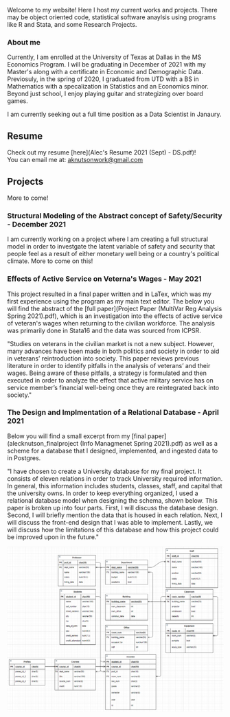 Welcome to my website! Here I host my current works and projects. There may be object oriented code, statistical software anaylsis using programs like R and Stata, and some Research Projects.

### About me
Currently, I am enrolled at the University of Texas at Dallas in the MS Economics Program.  I will be graduating in December of 2021 with my Master's along with a certificate in Economic and Demographic Data.  Previosuly, in the spring of 2020, I graduated from UTD with a BS in Mathematics with a specalization in Statistics and an Economics minor.  Beyond just school, I enjoy playing guitar and strategizing over board games.

I am currently seeking out a full time position as a Data Scientist in Janaury.

## Resume
Check out my resume [here](Alec's Resume 2021 (Sept) - DS.pdf)! \
You can email me at: aknutsonwork@gmail.com

## Projects
More to come!

### Structural Modeling of the Abstract concept of Safety/Security - December 2021
I am currently working on a project where I am creating a full structural model in order to investgate the latent variable of safety and security that people feel as a result of either monetary well being or a country's political climate.  More to come on this!

### Effects of Active Service on Veterna's Wages - May 2021
This project resulted in a final paper written and in LaTex, which was my first experience using the program as my main text editor.  The below you will find the abstract of the [full paper](Project Paper (MultiVar Reg Analysis Spring 2021).pdf), which is an investigation into the effects of active service of veteran's wages when returning to the civilian workforce.  The analysis was primarily done in Stata16 and the data was sourced from ICPSR.

"Studies on veterans in the civilian market is not a new subject. However, many advances have been made in both politics and society in order to aid in veterans’ reintroduction into society. This paper reviews previous literature in order to identify pitfalls in the analysis of veterans’ and their wages. Being aware of these pitfalls, a strategy is formulated and then executed in order to analyze the effect that active military service has on service member’s financial well-being once they are reintegrated back into society."

### The Design and Implmentation of a Relational Database - April 2021
Below you will find a small excerpt from my [final paper](alecknutson_finalproject (Info Managmenet Spring 2021).pdf) as well as a scheme for a database that I designed, implemented, and ingested data to in Postgres.

"I have chosen to create a University database for my final project.  It consists of eleven relations in order to track University required information.  In general, this information includes students, classes, staff, and capital that the university owns.  In order to keep everything organized, I used a relational database model when designing the schema, shown below.  This paper is broken up into four parts.  First, I will discuss the database design.  Second, I will briefly mention the data that is housed in each relation.  Next, I will discuss the front-end design that I was able to implement.  Lastly, we will discuss how the limitations of this database and how this project could be improved upon in the future."

<img src="v6.PNG" alt="drawing" width="600"/>
